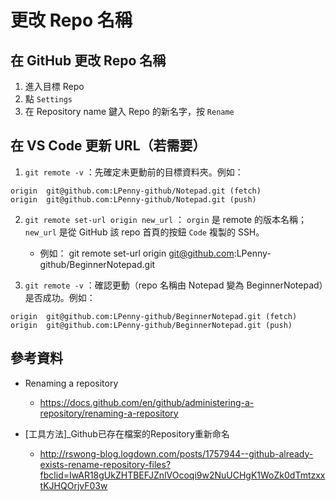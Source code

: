 # 更改 Repo 名稱


## 在 GitHub 更改 Repo 名稱


1. 進入目標 Repo
2. 點 `Settings`
3. 在 Repository name 鍵入 Repo 的新名字，按 `Rename`


## 在 VS Code 更新 URL（若需要）


1. `git remote -v` ：先確定未更動前的目標資料夾。例如：

```
origin  git@github.com:LPenny-github/Notepad.git (fetch)
origin  git@github.com:LPenny-github/Notepad.git (push)
```

2. `git remote set-url origin new_url` ： `orgin` 是 remote 的版本名稱； `new_url` 是從 GitHub 該 repo 首頁的按鈕 `Code` 複製的 SSH。 
    * 例如： git remote set-url origin git@github.com:LPenny-github/BeginnerNotepad.git

3. `git remote -v` ：確認更動（repo 名稱由 Notepad 變為 BeginnerNotepad）是否成功。例如：

```
origin  git@github.com:LPenny-github/BeginnerNotepad.git (fetch)
origin  git@github.com:LPenny-github/BeginnerNotepad.git (push)
```


## 參考資料

* Renaming a repository
  * https://docs.github.com/en/github/administering-a-repository/renaming-a-repository

* [工具方法]_Github已存在檔案的Repository重新命名
  * http://rswong-blog.logdown.com/posts/1757944--github-already-exists-rename-repository-files?fbclid=IwAR18gUkZHTBEFJZnlVOcoqi9w2NuUCHgK1WoZk0dTmtzxxtKJHQOrjvF03w
